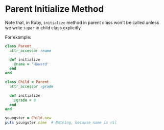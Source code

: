 # Parent Initialize Method

Note that, in Ruby, `initialize` method in parent class won't be called unless we write `super` in child class explicitly.

For example:

```ruby
class Parent
  attr_accessor :name

  def initialize
    @name = 'Howard'
  end
end

class Child < Parent
  attr_accessor :grade
  
  def initialize
    @grade = 8
  end
end

youngster = Child.new
puts youngster.name  # Nothing, because name is nil
```
